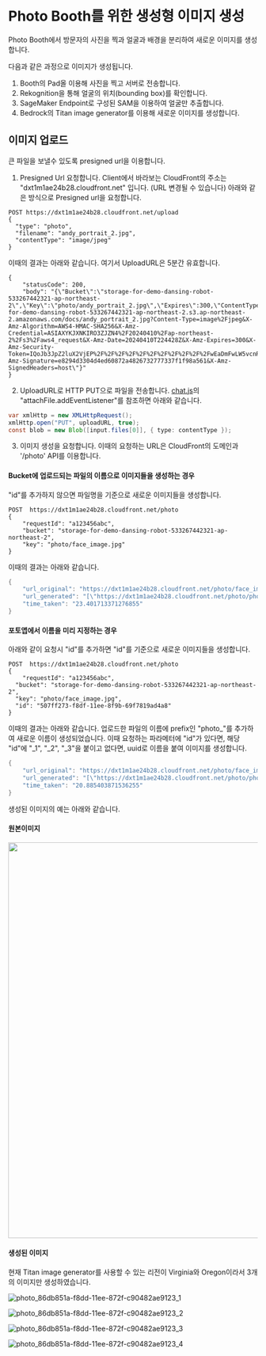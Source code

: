 # Photo Booth를 위한 생성형 이미지 생성

Photo Booth에서 방문자의 사진을 찍과 얼굴과 배경을 분리하여 새로운 이미지를 생성합니다.

다음과 같은 과정으로 이미지가 생성됩니다.

1) Booth의 Pad올 이용해 사진을 찍고 서버로 전송합니다.
2) Rekognition을 통해 얼굴의 위치(bounding box)를 확인합니다.
3) SageMaker Endpoint로 구성된 SAM을 이용하여 얼굴만 추출합니다.
4) Bedrock의 Titan image generator를 이용해 새로운 이미지를 생성합니다.

## 이미지 업로드 

큰 파일을 보낼수 있도록 presigned url을 이용합니다. 

1) Presigned Url 요청합니다. Client에서 바라보는 CloudFront의 주소는 "dxt1m1ae24b28.cloudfront.net" 입니다. (URL 변경될 수 있습니다) 아래와 같은 방식으로 Presigned url을 요청합니다.

```text
POST https://dxt1m1ae24b28.cloudfront.net/upload
{
  "type": "photo",
  "filename": "andy_portrait_2.jpg",
  "contentType": "image/jpeg"
}
```

이때의 결과는 아래와 같습니다. 여기서 UploadURL은 5분간 유효합니다.

```text
{
    "statusCode": 200,
    "body": "{\"Bucket\":\"storage-for-demo-dansing-robot-533267442321-ap-northeast-2\",\"Key\":\"photo/andy_portrait_2.jpg\",\"Expires\":300,\"ContentType\":\"image/jpeg\",\"UploadURL\":\"https://storage-for-demo-dansing-robot-533267442321-ap-northeast-2.s3.ap-northeast-2.amazonaws.com/docs/andy_portrait_2.jpg?Content-Type=image%2Fjpeg&X-Amz-Algorithm=AWS4-HMAC-SHA256&X-Amz-Credential=ASIAXYKJXNKIRO3ZJZN4%2F20240410%2Fap-northeast-2%2Fs3%2Faws4_request&X-Amz-Date=20240410T224428Z&X-Amz-Expires=300&X-Amz-Security-Token=IQoJb3JpZ2luX2VjEP%2F%2F%2F%2F%2F%2F%2F%2F%2F%2F%2FwEaDmFwLW5vcnRoZWFzdC0yIkcwRQIhAMv49uyZaGs4FJ3e7NPv3vwVUntkkeVSub3SDKw1eEL4AiA9O%2F6aImNfebK6mxDZvYboSrJ9Ba%2B7BchSqczM0SnNRSqiAwg4EAAaDDUzMzI2NzQ0MjMyMSIMSSHU5cg2k5mSE7KSKv8CeGozybV1giKOi3%2F2SFqUHZuZ%2FwKQgx2SOXkszLUZEUq66ZONMjjjewCn3PiG%2BHFNEc9nqSXVjsPWIb2vRkKG27nwInJF36SibN0qejMI8c9br8KatqHqYAinnduQhrspI3TEJJ0sqF11HZ7odW4eYKZxrofdrod00FeUesSNA%2BI5eCYL7yPEytEViYTeCK%2Fyy7VIS%2FBcGG9bkZhxjgu4gifzUoJm4qll0HjB2prqidtaECI3VcmHHJma13Lhv9ATYo%2BGQtpaxOftl0IJKDEYwRxtxd3pO3%2FlCfqthxbP%2Bx2jHs9lLDiazmekyl4ReU2GJ%2B7bKpFmt2UMRysFjw0aylniq0aEumuH9vnShlzHn5cSLcBCx0K3Dl2DJYR2adPrX2Br4NQUzaNuB9sLqDStYjLNGvy7wwytG6Y3gmfLCXyOttKaTzGP%2F8G&X-Amz-Signature=e8294d3304d4ed60872a4826732777337f1f98a561&X-Amz-SignedHeaders=host\"}"
}
````

2) UploadURL로 HTTP PUT으로 파일을 전송합니다. [chat.js](./html/chat.js)의 "attachFile.addEventListener"를 참조하면 아래와 같습니다. 

```java
var xmlHttp = new XMLHttpRequest();
xmlHttp.open("PUT", uploadURL, true);       
const blob = new Blob([input.files[0]], { type: contentType });
```

3) 이미지 생성을 요청합니다. 이때의 요청하는 URL은 CloudFront의 도메인과 '/photo' API를 이용합니다.

#### Bucket에 업로드되는 파일의 이름으로 이미지들을 생성하는 경우

"id"를 추가하지 않으면 파일명을 기준으로 새로운 이미지들을 생성합니다. 

```text
POST  https://dxt1m1ae24b28.cloudfront.net/photo
{
    "requestId": "a123456abc",
    "bucket": "storage-for-demo-dansing-robot-533267442321-ap-northeast-2",
    "key": "photo/face_image.jpg"
}
```

이때의 결과는 아래와 같습니다.

```java
{
    "url_original": "https://dxt1m1ae24b28.cloudfront.net/photo/face_image.jpg",
    "url_generated": "[\"https://dxt1m1ae24b28.cloudfront.net/photo/photo_face_image_1.jpeg\", \"https://dxt1m1ae24b28.cloudfront.net/photo/photo_face_image_2.jpeg\", \"https://dxt1m1ae24b28.cloudfront.net/photo/photo_face_image_3.jpeg\"]",
    "time_taken": "23.401713371276855"
}
```

#### 포토앱에서 이름을 미리 지정하는 경우

아래와 같이 요청시 "id"를 추가하면 "id"를 기준으로 새로운 이미지들을 생성합니다. 
   
```text   
POST  https://dxt1m1ae24b28.cloudfront.net/photo
{
	"requestId": "a123456abc",
  "bucket": "storage-for-demo-dansing-robot-533267442321-ap-northeast-2",
  "key": "photo/face_image.jpg",
  "id": "507ff273-f8df-11ee-8f9b-69f7819ad4a8"
}
```

이때의 결과는 아래와 같습니다. 업로드한 파일의 이름에 prefix인 "photo_"를 추가하여 새로운 이름이 생성되었습니다. 이때 요청하는 파라메터에 "id"가 있다면, 해당 "id"에 "_1", "_2", "_3"을 붙이고 없다면, uuid로 이름을 붙여 이미지를 생성합니다. 

```java
{
    "url_original": "https://dxt1m1ae24b28.cloudfront.net/photo/face_image.jpg",
    "url_generated": "[\"https://dxt1m1ae24b28.cloudfront.net/photo/photo_507ff273-f8df-11ee-8f9b-69f7819ad4a8_1.jpeg\", \"https://dxt1m1ae24b28.cloudfront.net/photo/photo_507ff273-f8df-11ee-8f9b-69f7819ad4a8_2.jpeg\", \"https://dxt1m1ae24b28.cloudfront.net/photo/photo_507ff273-f8df-11ee-8f9b-69f7819ad4a8_3.jpeg\"]",
    "time_taken": "20.885403871536255"
}
```




생성된 이미지의 예는 아래와 같습니다.

#### 원본이미지

<img src="https://github.com/kyopark2014/demo-ai-dansing-robot/blob/main/photo-booth/andy_portrait_2.jpg" width="800">

#### 생성된 이미지

현재 Titan image generator를 사용할 수 있는 리전이 Virginia와 Oregon이라서 3개의 이미지만 생성하였습니다.


![photo_86db851a-f8dd-11ee-872f-c90482ae9123_1](https://github.com/kyopark2014/demo-ai-dansing-robot/assets/52392004/2ee958f9-8292-4147-8cee-5f2a51920850)

![photo_86db851a-f8dd-11ee-872f-c90482ae9123_2](https://github.com/kyopark2014/demo-ai-dansing-robot/assets/52392004/c2b3dd10-fb01-47ef-9586-24d581779d21)

![photo_86db851a-f8dd-11ee-872f-c90482ae9123_3](https://github.com/kyopark2014/demo-ai-dansing-robot/assets/52392004/770a9d66-b054-49a7-8ff7-aaaea6d1155b)

![photo_86db851a-f8dd-11ee-872f-c90482ae9123_4](https://github.com/kyopark2014/demo-ai-dansing-robot/assets/52392004/a0c6e6b3-08d8-493d-a4cc-1e019ffa030a)
